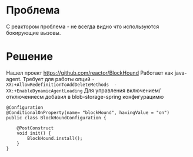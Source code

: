 # Проблема
С реактором проблема - не всегда видно что используются бокирующие вызовы.

# Решение
Нашел проект https://github.com/reactor/BlockHound
Работает как java-agent. Требует для работы опций 
```-XX:+AllowRedefinitionToAddDeleteMethods  -XX:+EnableDynamicAgentLoading```
Для управления включением/отключениесм добавил в blob-storage-spring конфигурацимю

```
@Configuration
@ConditionalOnProperty(name= "blockHound", havingValue = "on")
public class BlockHoundConfiguration {

    @PostConstruct
    void init() {
        BlockHound.install();
    }
}
```
